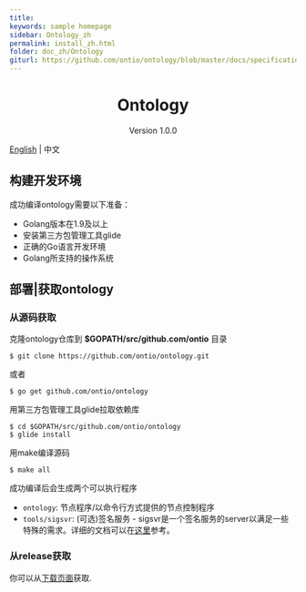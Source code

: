 ```yaml
---
title:
keywords: sample homepage
sidebar: Ontology_zh
permalink: install_zh.html
folder: doc_zh/Ontology
giturl: https://github.com/ontio/ontology/blob/master/docs/specifications/install_CN.md
---
```



<h1 align="center">Ontology </h1>
<p align="center" class="version">Version 1.0.0 </p>






[English](./install_en.html) | 中文

## 构建开发环境
成功编译ontology需要以下准备：

* Golang版本在1.9及以上
* 安装第三方包管理工具glide
* 正确的Go语言开发环境
* Golang所支持的操作系统

## 部署|获取ontology
### 从源码获取
克隆ontology仓库到 **$GOPATH/src/github.com/ontio** 目录

```shell
$ git clone https://github.com/ontio/ontology.git
```
或者
```shell
$ go get github.com/ontio/ontology
```

用第三方包管理工具glide拉取依赖库

````shell
$ cd $GOPATH/src/github.com/ontio/ontology
$ glide install
````

用make编译源码

```shell
$ make all
```

成功编译后会生成两个可以执行程序

* `ontology`: 节点程序/以命令行方式提供的节点控制程序
* `tools/sigsvr`: (可选)签名服务 - sigsvr是一个签名服务的server以满足一些特殊的需求。详细的文档可以在[这里](./sigsvr_zh.html)参考。

### 从release获取
你可以从[下载页面](https://github.com/ontio/ontology/releases)获取.
